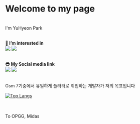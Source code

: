 # **Welcome to my page**
<br> 
I'm YuHyeon Park
<br>
<br>

**👀 I’m interested in**
<br>
<a href="https://flutter.dev" target="_blank"><img src="https://img.shields.io/badge/Flutter-2ECCFA?style=flat-square&logo=Flutter&logoColor=FFFFFF"/></a> 
<a href="https://dart.dev" target="_blank"><img src="https://img.shields.io/badge/Dart-0175C2?style=flat-square&logo=Dart&logoColor=FFFFFF"/></a>

<br> **😎 My Social media link** 
<br>
<a href="https://www.instagram.com/i_love_u_hyeon/" target="_blank"><img src="https://img.shields.io/badge/Instagram-E4405F?style=flat-square&logo=Instagram&logoColor=FFFFFF"/></a>
<a href="https://discord.com" target="_blank"><img src="https://img.shields.io/badge/discord id : iloveuhyeon-5865F2?style=flat-square&logo=Discord&logoColor=FFFFFF"/></a>
<br>

<br> Gsm 7기중에서 유일하게 플러터로 취업하는 개발자가 저의 목표입니다
<br>

[![Top Langs](https://github-readme-stats.vercel.app/api/top-langs/?username=iloveuhyeon&layout=compact&theme=dark)](https://github.com/iloveuhyeon/github-readme-stats)

<br>
<br>
To OPGG, Midas